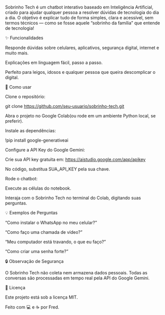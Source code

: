 Sobrinho Tech é um chatbot interativo baseado em Inteligência Artificial, criado para ajudar qualquer pessoa a resolver dúvidas de tecnologia do dia a dia. O objetivo é explicar tudo de forma simples, clara e acessível, sem termos técnicos — como se fosse aquele “sobrinho da família” que entende de tecnologia!

✨ Funcionalidades

Responde dúvidas sobre celulares, aplicativos, segurança digital, internet e muito mais.

Explicações em linguagem fácil, passo a passo.

Perfeito para leigos, idosos e qualquer pessoa que queira descomplicar o digital.

🚀 Como usar

Clone o repositório:

git clone https://github.com/seu-usuario/sobrinho-tech.git

Abra o projeto no Google Colab(ou rode em um ambiente Python local, se preferir).

Instale as dependências:

!pip install google-generativeai

Configure a API Key do Google Gemini:

Crie sua API key gratuita em: https://aistudio.google.com/app/apikey

No código, substitua SUA_API_KEY pela sua chave.

Rode o chatbot:

Execute as células do notebook.

Interaja com o Sobrinho Tech no terminal do Colab, digitando suas perguntas.

💡 Exemplos de Perguntas

“Como instalar o WhatsApp no meu celular?”

“Como faço uma chamada de vídeo?”

“Meu computador está travando, o que eu faço?”

“Como criar uma senha forte?”

🔒 Observação de Segurança

O Sobrinho Tech não coleta nem armazena dados pessoais. Todas as conversas são processadas em tempo real pela API do Google Gemini.

📜 Licença

Este projeto está sob a licença MIT.

Feito com 💻 e ☕ por Fred.
